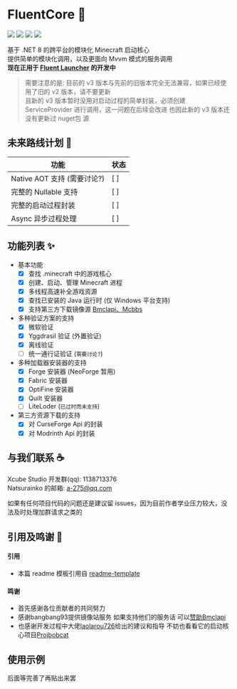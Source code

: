 # FluentCore 📜
![](https://img.shields.io/badge/license-MIT-green)
![](https://img.shields.io/github/repo-size/Xcube-Studio/Natsurainko.FluentCore)
![](https://img.shields.io/github/stars/Xcube-Studio/Natsurainko.FluentCore)
![](https://img.shields.io/github/commit-activity/y/Xcube-Studio/Natsurainko.FluentCore)

基于 .NET 8 的跨平台的模块化 Minecraft 启动核心  
提供简单的模块化调用，以及更面向 Mvvm 模式的服务调用  
**现在正用于 [Fluent Launcher](https://github.com/Xcube-Studio/Natsurainko.FluentLauncher) 的开发中**

>
> 需要注意的是: 目前的 v3 版本与先前的旧版本完全无法兼容，如果已经使用了旧的 v2 版本，请不要更新  
> 且新的 v3 版本暂时没用对启动过程的简单封装，必须创建 ServiceProvider 进行调用，这一问题在后续会改进
> 也因此新的 v3 版本还没有更新过 nuget包 源
>

## 未来路线计划 📝

| 功能                                     | 状态               |
| ---------------------------------------- | ------------------ |
| Native AOT 支持 (需要讨论?)              | [ ]                |
| 完整的 Nullable 支持                     | [ ]                |
| 完整的启动过程封装                       | [ ]                |
| Async 异步过程处理                       | [ ]                |

## 功能列表 ✨

+ 基本功能
  + [x] 查找 .minecraft 中的游戏核心
  + [x] 创建、启动、管理 Minecraft 进程 
  + [x] 多线程高速补全游戏资源
  + [x] 查找已安装的 Java 运行时 (仅 Windows 平台支持) 
  + [x] 支持第三方下载镜像源 [Bmclapi、Mcbbs](https://bmclapidoc.bangbang93.com/)
+ 多种验证方案的支持
  + [x] 微软验证
  + [x] Yggdrasil 验证 (外置验证)
  + [x] 离线验证
  + [ ] 统一通行证验证 (`需要讨论?`)
+ 多种加载器安装器的支持
  + [x] Forge 安装器 (NeoForge 暂用)
  + [x] Fabric 安装器
  + [x] OptiFine 安装器
  + [x] Quilt 安装器
  + [ ] LiteLoder (`已过时而未支持`)
+ 第三方资源下载的支持
  + [x] 对 CurseForge Api 的封装
  + [x] 对 Modrinth Api 的封装

## 与我们联系 ☕️

Xcube Studio 开发群(qq): 1138713376  
Natsurainko 的邮箱: a-275@qq.com  

如果有任何项目代码的问题还是建议留 issues，因为目前作者学业压力较大，没法及时处理加群请求之类的

## 引用及鸣谢 🎉

#### 引用
+ 本篇 readme 模板引用自 [readme-template](https://github.com/iuricode/readme-template)  

#### 鸣谢
+ 首先感谢各位贡献者的共同努力  
+ 感谢bangbang93提供镜像站服务 如果支持他们的服务话 可以[赞助Bmclapi](https://afdian.net/@bangbang93)  
+ 也感谢开发过程中大佬[laolarou726](https://github.com/laolarou726)给出的建议和指导 不妨也看看它的启动核心项目[Projbobcat](https://github.com/Corona-Studio/ProjBobcat)

## 使用示例 

后面等完善了再贴出来罢
